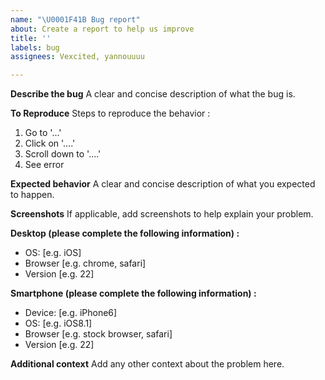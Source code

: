 ```yaml
---
name: "\U0001F41B Bug report"
about: Create a report to help us improve
title: ''
labels: bug
assignees: Vexcited, yannouuuu

---
```


**Describe the bug**
A clear and concise description of what the bug is.

**To Reproduce**
Steps to reproduce the behavior :
1. Go to '...'
2. Click on '....'
3. Scroll down to '....'
4. See error

**Expected behavior**
A clear and concise description of what you expected to happen.

**Screenshots**
If applicable, add screenshots to help explain your problem.

**Desktop (please complete the following information) :**
 - OS: [e.g. iOS]
 - Browser [e.g. chrome, safari]
 - Version [e.g. 22]

**Smartphone (please complete the following information) :**
 - Device: [e.g. iPhone6]
 - OS: [e.g. iOS8.1]
 - Browser [e.g. stock browser, safari]
 - Version [e.g. 22]

**Additional context**
Add any other context about the problem here.
